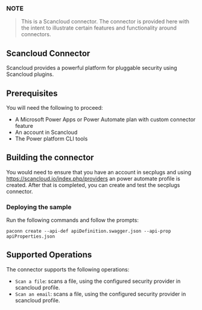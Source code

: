 
### NOTE
> This is a Scancloud connector. The connector is provided here with the intent to illustrate certain features and functionality around connectors.

## Scancloud Connector
Scancloud provides a powerful platform for pluggable security using Scancloud plugins.



## Prerequisites
You will need the following to proceed:
* A Microsoft Power Apps or Power Automate plan with custom connector feature
* An account in Scancloud
* The Power platform CLI tools

## Building the connector 
You would need to ensure that you have an account in secplugs and using https://scancloud.io/index.php/providers an power automate profile is created.
After that is completed, you can create and test the secplugs connector.

### Deploying the sample
Run the following commands and follow the prompts:

```paconn
paconn create --api-def apiDefinition.swagger.json --api-prop apiProperties.json
```

## Supported Operations
The connector supports the following operations:
* `Scan a file`: scans a file, using the configured security provider in scancloud profile.
* `Scan an email`: scans a file, using the configured security provider in scancloud profile.